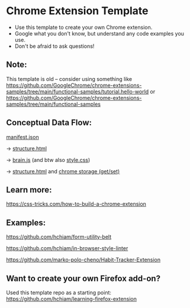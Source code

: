 # Chrome Extension Template

- Use this template to create your own Chrome extension.
- Google what you don't know, but understand any code examples you use.
- Don't be afraid to ask questions!

## Note:

This template is old – consider using something like https://github.com/GoogleChrome/chrome-extensions-samples/tree/main/functional-samples/tutorial.hello-world or https://github.com/GoogleChrome/chrome-extensions-samples/tree/main/functional-samples

## Conceptual Data Flow:

[manifest.json](https://github.com/hchiam/chrome-extension-template/blob/master/manifest.json)

-> [structure.html](https://github.com/hchiam/chrome-extension-template/blob/master/structure.html)

-> [brain.js](https://github.com/hchiam/chrome-extension-template/blob/master/brain.js) (and btw also [style.css](https://github.com/hchiam/chrome-extension-template/blob/master/style.css))

-> [structure.html](https://github.com/hchiam/chrome-extension-template/blob/master/structure.html) and [chrome storage (get/set)](https://github.com/hchiam/chrome-extension-template/blob/master/brain.js)

## Learn more:

https://css-tricks.com/how-to-build-a-chrome-extension

## Examples:

https://github.com/hchiam/form-utility-belt

https://github.com/hchiam/in-browser-style-linter

https://github.com/marko-polo-cheno/Habit-Tracker-Extension

## Want to create your own Firefox add-on?

Used this template repo as a starting point: <https://github.com/hchiam/learning-firefox-extension>
